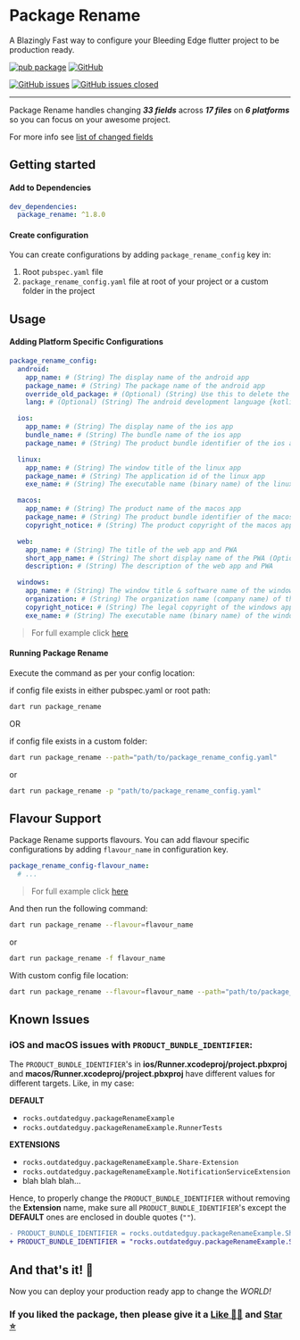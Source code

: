 # Package Rename

A Blazingly Fast way to configure your Bleeding Edge flutter project to be production ready.

[![pub package][package_svg]][package]
[![GitHub][license_svg]](LICENSE)

[![GitHub issues][issues_svg]][issues]
[![GitHub issues closed][issues_closed_svg]][issues_closed]

<hr />

Package Rename handles changing **_33 fields_** across **_17 files_** on **_6 platforms_** so you can focus on your awesome project.

For more info see [list of changed fields](CHANGED_FIELDS.md)

## Getting started

#### Add to Dependencies

```yaml
dev_dependencies:
  package_rename: ^1.8.0
```

#### Create configuration

You can create configurations by adding `package_rename_config` key in:

1. Root `pubspec.yaml` file
1. `package_rename_config.yaml` file at root of your project or a custom folder in the project

## Usage

#### Adding Platform Specific Configurations

```yaml
package_rename_config:
  android:
    app_name: # (String) The display name of the android app
    package_name: # (String) The package name of the android app
    override_old_package: # (Optional) (String) Use this to delete the old folder structure of MainActivity or to use the existing code with the new package name
    lang: # (Optional) (String) The android development language {kotlin(default) or java}

  ios:
    app_name: # (String) The display name of the ios app
    bundle_name: # (String) The bundle name of the ios app
    package_name: # (String) The product bundle identifier of the ios app

  linux:
    app_name: # (String) The window title of the linux app
    package_name: # (String) The application id of the linux app
    exe_name: # (String) The executable name (binary name) of the linux app

  macos:
    app_name: # (String) The product name of the macos app
    package_name: # (String) The product bundle identifier of the macos app
    copyright_notice: # (String) The product copyright of the macos app

  web:
    app_name: # (String) The title of the web app and PWA
    short_app_name: # (String) The short display name of the PWA (Optional, defaults to app_name if not set)
    description: # (String) The description of the web app and PWA

  windows:
    app_name: # (String) The window title & software name of the windows app
    organization: # (String) The organization name (company name) of the windows app
    copyright_notice: # (String) The legal copyright of the windows app
    exe_name: # (String) The executable name (binary name) of the windows app
```

> For full example click [here](example/example.md#default-configuration)

#### Running Package Rename

Execute the command as per your config location:

if config file exists in either pubspec.yaml or root path:

```bash
dart run package_rename
```

OR

if config file exists in a custom folder:

```bash
dart run package_rename --path="path/to/package_rename_config.yaml"
```

or

```bash
dart run package_rename -p "path/to/package_rename_config.yaml"
```

## Flavour Support

Package Rename supports flavours. You can add flavour specific configurations by adding `flavour_name` in configuration key.

```yaml
package_rename_config-flavour_name:
  # ...
```

> For full example click [here](example/example.md#flavour-configuration)

And then run the following command:

```bash
dart run package_rename --flavour=flavour_name
```

or

```bash
dart run package_rename -f flavour_name
```

With custom config file location:

```bash
dart run package_rename --flavour=flavour_name --path="path/to/package_rename_config.yaml"
```

## Known Issues

### iOS and macOS issues with `PRODUCT_BUNDLE_IDENTIFIER`:

The `PRODUCT_BUNDLE_IDENTIFIER`'s in **ios/Runner.xcodeproj/project.pbxproj** and **macos/Runner.xcodeproj/project.pbxproj** have different values for different targets. Like, in my case:

**DEFAULT**

- `rocks.outdatedguy.packageRenameExample`
- `rocks.outdatedguy.packageRenameExample.RunnerTests`

**EXTENSIONS**

- `rocks.outdatedguy.packageRenameExample.Share-Extension`
- `rocks.outdatedguy.packageRenameExample.NotificationServiceExtension`
- blah blah blah...

Hence, to properly change the `PRODUCT_BUNDLE_IDENTIFIER` without removing the **Extension** name, make sure all `PRODUCT_BUNDLE_IDENTIFIER`'s except the **DEFAULT** ones are enclosed in double quotes (`""`).

```diff
- PRODUCT_BUNDLE_IDENTIFIER = rocks.outdatedguy.packageRenameExample.Share-Extension;
+ PRODUCT_BUNDLE_IDENTIFIER = "rocks.outdatedguy.packageRenameExample.Share-Extension";
```

## And that's it! 🎉

Now you can deploy your production ready app to change the _WORLD!_

### If you liked the package, then please give it a [Like 👍🏼][package] and [Star ⭐][repository]

<!-- Badges URLs -->

[package_svg]: https://img.shields.io/pub/v/package_rename.svg?color=blueviolet
[license_svg]: https://img.shields.io/github/license/OutdatedGuy/package_rename.svg?color=purple
[issues_svg]: https://img.shields.io/github/issues/OutdatedGuy/package_rename.svg
[issues_closed_svg]: https://img.shields.io/github/issues-closed/OutdatedGuy/package_rename.svg?color=green

<!-- Links -->

[package]: https://pub.dev/packages/package_rename
[repository]: https://github.com/OutdatedGuy/package_rename
[issues]: https://github.com/OutdatedGuy/package_rename/issues
[issues_closed]: https://github.com/OutdatedGuy/package_rename/issues?q=is%3Aissue+is%3Aclosed
